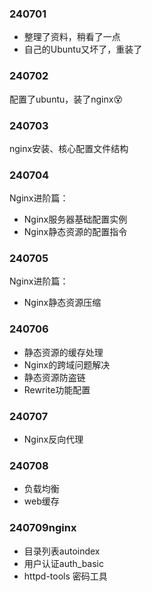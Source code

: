 ### 240701
- 整理了资料，稍看了一点
- 自己的Ubuntu又坏了，重装了

### 240702
配置了ubuntu，装了nginx😵

### 240703
nginx安装、核心配置文件结构

### 240704
Nginx进阶篇：
- Nginx服务器基础配置实例
- Nginx静态资源的配置指令

### 240705
Nginx进阶篇：
- Nginx静态资源压缩

### 240706
- 静态资源的缓存处理
- Nginx的跨域问题解决
- 静态资源防盗链
- Rewrite功能配置

### 240707
- Nginx反向代理

### 240708
- 负载均衡
- web缓存

### 240709nginx
- 目录列表autoindex
- 用户认证auth_basic
- httpd-tools 密码工具
